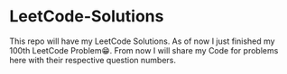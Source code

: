 # LeetCode-Solutions
This repo will have my LeetCode Solutions. As of now I just finished my 100th LeetCode Problem😁. From now I will share my Code for problems here with their respective question numbers.
